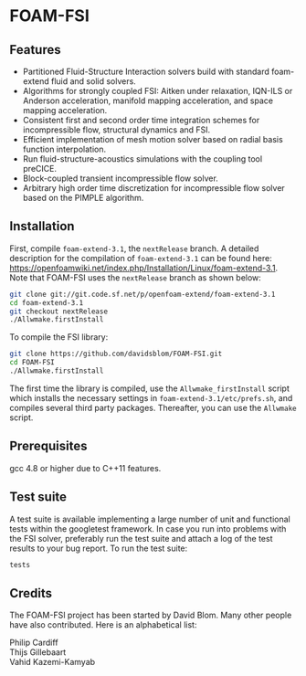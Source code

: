 FOAM-FSI
========

Features
-----------

* Partitioned Fluid-Structure Interaction solvers build with standard foam-extend fluid and solid solvers.
* Algorithms for strongly coupled FSI: Aitken under relaxation, IQN-ILS or Anderson acceleration, manifold mapping acceleration, and space mapping acceleration.
* Consistent first and second order time integration schemes for incompressible flow, structural dynamics and FSI.
* Efficient implementation of mesh motion solver based on radial basis function interpolation.
* Run fluid-structure-acoustics simulations with the coupling tool preCICE.
* Block-coupled transient incompressible flow solver.
* Arbitrary high order time discretization for incompressible flow solver based on the PIMPLE algorithm.

Installation
-----------

First, compile `foam-extend-3.1`, the `nextRelease` branch. A detailed description for the compilation of `foam-extend-3.1` can be found here: https://openfoamwiki.net/index.php/Installation/Linux/foam-extend-3.1. Note that FOAM-FSI uses the `nextRelease` branch as shown below:

``` bash
git clone git://git.code.sf.net/p/openfoam-extend/foam-extend-3.1
cd foam-extend-3.1
git checkout nextRelease
./Allwmake.firstInstall
```

To compile the FSI library:

``` bash
git clone https://github.com/davidsblom/FOAM-FSI.git
cd FOAM-FSI
./Allwmake.firstInstall
```

The first time the library is compiled, use the `Allwmake_firstInstall` script which installs the necessary settings in `foam-extend-3.1/etc/prefs.sh`, and compiles several third party packages. Thereafter, you can use the `Allwmake` script.

Prerequisites
-----------

gcc 4.8 or higher due to C++11 features.

Test suite
-----------

A test suite is available implementing a large number of unit and functional tests within the googletest framework. In case you run into problems with the FSI solver, preferably run the test suite and attach a log of the test results to your bug report.
To run the test suite:
``` bash
tests
```

Credits
-----------

The FOAM-FSI project has been started by David Blom. Many other people have also contributed. Here is an alphabetical list:

Philip Cardiff  
Thijs Gillebaart  
Vahid Kazemi-Kamyab
